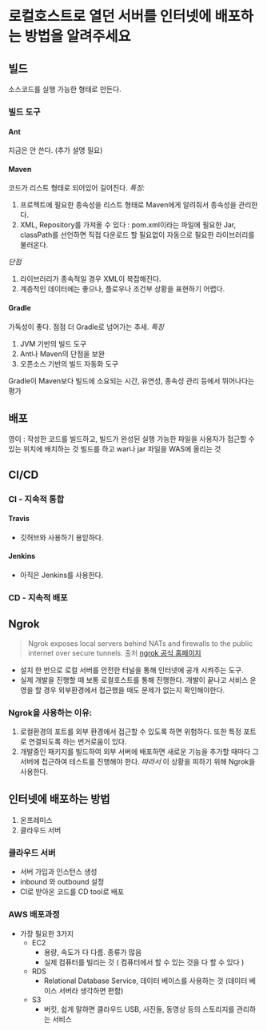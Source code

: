 # 로컬호스트로 열던 서버를 인터넷에 배포하는 방법을 알려주세요

## 빌드
소스코드를 실행 가능한 형태로 만든다.

### 빌드 도구
#### Ant
지금은 안 쓴다. (추가 설명 필요)

#### Maven
코드가 리스트 형태로 되어있어 길어진다.
*특징:*
1. 프로젝트에 필요한 종속성을 리스트 형태로 Maven에게 알려줘서 종속성을 관리한다.
2. XML, Repository를 가져올 수 있다 : pom.xml이라는 파일에 필요한 Jar, classPath를 선언하면 직접 다운로드 할 필요없이 자동으로 필요한 라이브러리를 불러온다.

*단점*
1. 라이브러리가 종속적일 경우 XML이 복잡해진다.
2. 계층적인 데이터에는 좋으나, 플로우나 조건부 상황을 표현하기 어렵다.

#### Gradle
가독성이 좋다. 점점 더 Gradle로 넘어가는 추세.
*특징*
1. JVM 기반의 빌드 도구
2. Ant나 Maven의 단점을 보완
3. 오픈소스 기반의 빌드 자동화 도구

Gradle이 Maven보다 빌드에 소요되는 시간, 유연성, 종속성 관리 등에서 뛰어나다는 평가

## 배포
영이 : 작성한 코드를 빌드하고, 빌드가 완성된 실행 가능한 파일을 사용자가 접근할 수 있는 위치에 배치하는 것
빌드를 하고 war나 jar 파일을 WAS에 올리는 것


## CI/CD

### CI - 지속적 통합
#### Travis
- 깃허브와 사용하기 용읻하다.
#### Jenkins
- 아직은 Jenkins를 사용한다.

### CD - 지속적 배포

## Ngrok
> Ngrok exposes local servers behind NATs and firewalls to the public internet over secure tunnels.
출처 [ngrok 공식 홈페이지](https://ngrok.com)
- 설치 한 번으로 로컬 서버를 안전한 터널을 통해 인터넷에 공개 시켜주는 도구.
- 실제 개발을 진행할 때 보통 로컬호스트를 통해 진행한다. 개발이 끝나고 서비스 운영을 할 경우 외부환경에서 접근했을 때도 문제가 없는지 확인해야한다.
### Ngrok을 사용하는 이유:
1. 로컬환경의 포트를 외부 환경에서 접근할 수 있도록 하면 위험하다. 또한 특정 포트로 연결되도록 하는 번거로움이 있다.
2. 개발중인 패키지를 빌드하여 외부 서버에 배포하면 새로운 기능을 추가할 때마다 그 서버에 접근하여 테스트를 진행해야 한다.
   *따라서* 이 상황을 피하기 위해 Ngrok을 사용한다.

## 인터넷에 배포하는 방법
1. 온프레미스
2. 클라우드 서버

### 클라우드 서버
- 서버 가입과 인스턴스 생성
- inbound 와 outbound 설정
- CI로 받아온 코드를 CD tool로 배포

### AWS 배포과정
- 가장 필요한 3가지
    - EC2
        - 용량, 속도가 다 다름. 종류가 많음
        - 실제 컴퓨터를 빌리는 것 ( 컴퓨터에서 할 수 있는 것을 다 할 수 있다 )
    - RDS
        - Relational Database Service, 데이터 베이스를 사용하는 것 (데이터 베이스 서버라 생각하면 편함)
    - S3
        - 버킷, 쉽게 말하면 클라우드 USB, 사진들, 동영상 등의 스토리지를 관리하는 서비스